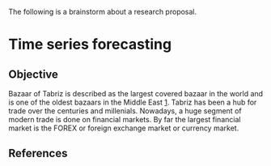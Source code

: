 The following is a brainstorm about a research proposal.

# Time series forecasting

## Objective

Bazaar of Tabriz is described as the largest covered bazaar in the world and is one of the oldest bazaars in the Middle East [1]. Tabriz has been a hub for trade over the centuries and millenials. Nowadays, a huge segment of modern trade is done on financial markets. By far the largest financial market is the FOREX or foreign exchange market or currency market.

## References

[1]: https://en.wikipedia.org/wiki/Bazaar_of_Tabriz
